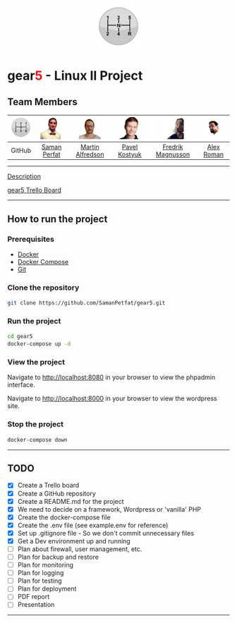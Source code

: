 <p align="center">
    <img src="img/stick-shift.png" width="100" height="100">
</p>

# gear<font color="red">5</font> - Linux II Project

## Team Members

| <img src="img/stick-shift.png" width="50" height="50"> | <img src="img/Saman_Petfat.png" width="50" height="50"> | <img src="img/Martin_Alfredson.png" width="50" height="50"> | <img src="img/Pavel_Kostyuk.png" width="50" height="50"> | <img src="img/Fredrik_Magnusson_no_bg.png" width="50" height="50"> | <img src="img/Alex_Roman.png" width="50" height="50"> |
| :---: | :---: | :---: | :---: | :---: | :---: |
| GitHub | [Saman Perfat](https://github.com/SamanPetfat) | [Martin Alfredson](https://github.com/maal2202) | [Pavel Kostyuk](https://github.com/PavelKostyuk) | [Fredrik Magnusson](https://github.com/mindriddler) | [Alex Roman](https://github.com/AlexRoman777) |

---

[Description](assignment.md)

[gear5 Trello Board](https://trello.com/b/HF9T6NHr/gear5)

---

## How to run the project

### Prerequisites

- [Docker](https://docs.docker.com/get-docker/)
- [Docker Compose](https://docs.docker.com/compose/install/)
- [Git](https://git-scm.com/downloads)

### Clone the repository

```bash
git clone https://github.com/SamanPetfat/gear5.git
```

### Run the project

```bash
cd gear5
docker-compose up -d
```

### View the project

Navigate to [http://localhost:8080](http://localhost:8080) in your browser to view the phpadmin interface.

Navigate to [http://localhost:8000](http://localhost:8000) in your browser to view the wordpress site.

### Stop the project

```bash
docker-compose down
```

---

## TODO

- [x] Create a Trello board
- [x] Create a GitHub repository
- [x] Create a README.md for the project
- [x] We need to decide on a framework, Wordpress or 'vanilla' PHP
- [x] Create the docker-compose file
- [x] Create the .env file (see example.env for reference)
- [x] Set up .gitignore file - So we don't commit unnecessary files
- [x] Get a Dev environment up and running
- [ ] Plan about firewall, user management, etc.
- [ ] Plan for backup and restore
- [ ] Plan for monitoring
- [ ] Plan for logging
- [ ] Plan for testing
- [ ] Plan for deployment
- [ ] PDF report
- [ ] Presentation

---
